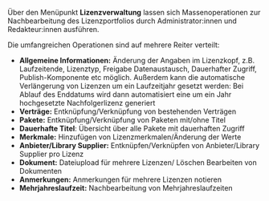 Über den Menüpunkt **Lizenzverwaltung** lassen sich Massenoperationen zur Nachbearbeitung des Lizenzportfolios durch Administrator:innen und Redakteur:innen ausführen.

Die umfangreichen Operationen sind auf mehrere Reiter verteilt:

- **Allgemeine Informationen:** Änderung der Angaben im Lizenzkopf, z.B. Laufzeitende, Lizenztyp, Freigabe Datenaustausch, Dauerhafter Zugriff, Publish-Komponente etc möglich.
  Außerdem kann die automatische Verlängerung von Lizenzen um ein Laufzeitjahr gesetzt werden: Bei Ablauf des Enddatums wird dann automatisiert eine um ein Jahr hochgesetzte Nachfolgerlizenz generiert
- **Verträge:** Entknüpfung/Verknüpfung von bestehenden Verträgen
- **Pakete:** Entknüpfung/Verknüpfung von Paketen mit/ohne Titel
- **Dauerhafte Titel**: Übersicht über alle Pakete mit dauerhaften Zugriff
- **Merkmale:** Hinzufügen von Lizenzmerkmalen/Änderung der Werte
- **Anbieter/Library Supplier:** Entknüpfen/Verknüpfen von Anbieter/Library Supplier pro Lizenz
- **Dokument:** Dateiupload für mehrere Lizenzen/ Löschen Bearbeiten von Dokumenten
- **Anmerkungen:** Anmerkungen für mehrere Lizenzen notieren
- **Mehrjahreslaufzeit:** Nachbearbeitung von Mehrjahreslaufzeiten
